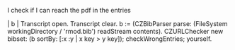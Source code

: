 I check if I can reach the pdf in the entries


| b |
Transcript open. 
Transcript clear.
b := (CZBibParser
			parse: (FileSystem workingDirectory / 'rmod.bib') readStream contents).
CZURLChecker new bibset: (b sortBy: [:x :y | x key > y key]); checkWrongEntries; yourself.

 